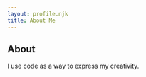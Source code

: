 ```yaml
---
layout: profile.njk
title: About Me
---
```


## About

I use code as a way to express my creativity.
